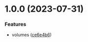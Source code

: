 # 1.0.0 (2023-07-31)


### Features

* volumes ([ce6e4b6](https://github.com/data-platform-hq/terraform-databricks-volumes/commit/ce6e4b6aedee0a40e6c759c525f04b63c6fbf6b6))
